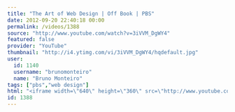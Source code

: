 ```yaml
---
title: "The Art of Web Design | Off Book | PBS"
date: 2012-09-20 22:40:18 00:00
permalink: /videos/1388
source: "http://www.youtube.com/watch?v=3iVVM_DgWY4"
featured: false
provider: "YouTube"
thumbnail: "http://i4.ytimg.com/vi/3iVVM_DgWY4/hqdefault.jpg"
user:
  id: 1140
  username: "brunomonteiro"
  name: "Bruno Monteiro"
tags: ["pbs","web design"]
html: "<iframe width=\"640\" height=\"360\" src=\"http://www.youtube.com/embed/3iVVM_DgWY4?wmode=transparent&fs=1&feature=oembed\" frameborder=\"0\" allowfullscreen></iframe>"
id: 1388
---
```


